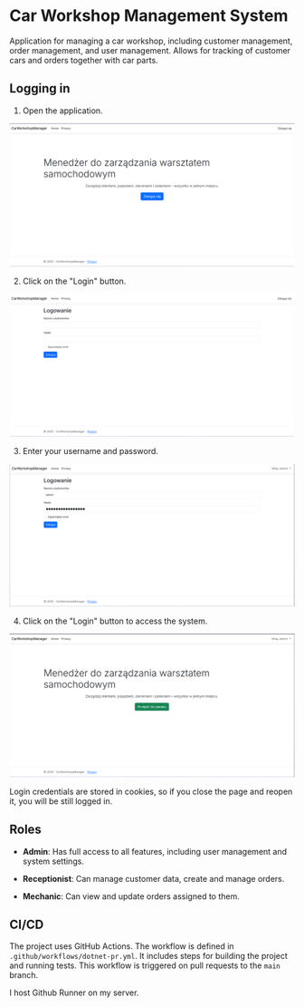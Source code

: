 # Car Workshop Management System

Application for managing a car workshop, including customer management, order management, and user management. Allows for tracking of customer cars and orders together with car parts.

## Logging in

1. Open the application.

![Entry Screen](docs/entry-page.png)

2. Click on the "Login" button.

![Login Screen](docs/login-page.png)

3. Enter your username and password.

![Login Screen with credentials](docs/login-page-creds.png)

4. Click on the "Login" button to access the system.

![Main Screen](docs/main-page.png)

Login credentials are stored in cookies, so if you close the page and reopen it, you will be still logged in.

## Roles

- **Admin**: Has full access to all features, including user management and system settings.

- **Receptionist**: Can manage customer data, create and manage orders.

- **Mechanic**: Can view and update orders assigned to them.

## CI/CD

The project uses GitHub Actions. The workflow is defined in `.github/workflows/dotnet-pr.yml`. It includes steps for building the project and running tests. This workflow is triggered on pull requests to the `main` branch.

I host Github Runner on my server.
